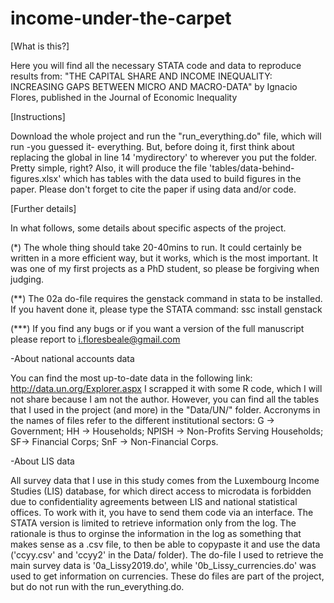 # income-under-the-carpet

[What is this?]

Here you will find all the necessary STATA code and data to reproduce results from: 
"THE CAPITAL SHARE AND INCOME INEQUALITY: INCREASING GAPS BETWEEN MICRO AND MACRO-DATA"
by Ignacio Flores, published in the Journal of Economic Inequality

[Instructions] 

Download the whole project and run the "run_everything.do" file, which will run -you 
guessed it- everything. But, before doing it, first think about replacing the global 
in line 14 'mydirectory' to wherever you put the folder. Pretty simple, right? Also,
it will produce the file 'tables/data-behind-figures.xlsx' which has tables with
the data used to build figures in the paper. Please don't forget to cite the paper 
if using data and/or code.

[Further details]

In what follows, some details about specific aspects of the project.

(*) The whole thing should take 20-40mins to run. It could certainly be written in a 
more efficient way, but it works, which is the most important. It was one of my first 
projects as a PhD student, so please be forgiving when judging. 

(**) The 02a do-file requires the genstack command in stata to be installed. If you 
havent done it, please type the STATA command: ssc install genstack 

(***) If you find any bugs or if you want a version of the full manuscript
please report to i.floresbeale@gmail.com

-About national accounts data 

  You can find the most up-to-date data in the following link: 
  http://data.un.org/Explorer.aspx I scrapped it with some R code, which I will not share
  because I am not the author. However, you can find all the tables that I used in the 
  project (and more) in the "Data/UN/" folder. Accronyms in the names of files refer to
  the different institutional sectors: G -> Government; HH -> Households; 
  NPISH -> Non-Profits Serving Households; SF-> Financial Corps; 
  SnF -> Non-Financial Corps. 

-About LIS data 

  All survey data that I use in this study comes from the Luxembourg Income Studies (LIS) 
  database, for which direct access to microdata is forbidden due to confidentiality 
  agreements between LIS and national statistical offices. To work with it, you have to 
  send them code via an interface. The STATA version is limited to retrieve information
  only from the log. The rationale is thus to orginse the information in the log as 
  something that makes sense as a .csv file, to then be able to copypaste it and use 
  the data ('ccyy.csv' and 'ccyy2' in the Data/ folder). The do-file I used to retrieve 
  the main survey data is '0a_Lissy2019.do', while '0b_Lissy_currencies.do' was used to 
  get information on currencies. These do files are part of the project, but do not run 
  with the run_everything.do. 


